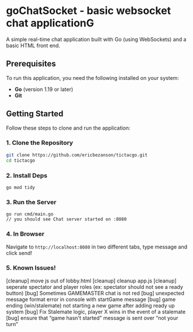 # goChatSocket - basic websocket chat applicationG

A simple real-time chat application built with Go (using WebSockets) and a basic HTML front end.

## Prerequisites

To run this application, you need the following installed on your system:
- **Go** (version 1.19 or later)
- **Git**

## Getting Started

Follow these steps to clone and run the application:

### 1. Clone the Repository
```bash
git clone https://github.com/ericbezanson/tictacgo.git
cd tictacgo
```

### 2. Install Deps 

```
go mod tidy
```

### 3. Run the Server

```
go run cmd/main.go
// you should see Chat server started on :8080
```

### 4. In Browser

Navigate to `http://localhost:8080` in two different tabs, type message and click send!


### 5. Known Issues!

[cleanup] move js out of lobby.html
[cleanup] cleanup app.js
[cleanup] seperate spectator and player roles (ex: spectator should not see a ready button)
[bug] Sometimes GAMEMASTER chat is not red
[bug] unexpected message format error in console with startGame message
[bug] game ending (win/stalemate) not starting a new game after adding ready up system
[bug] Fix Stalemate logic, player X wins in the event of a stalemate
[bug] ensure that “game hasn't started” message is sent over “not your turn”



